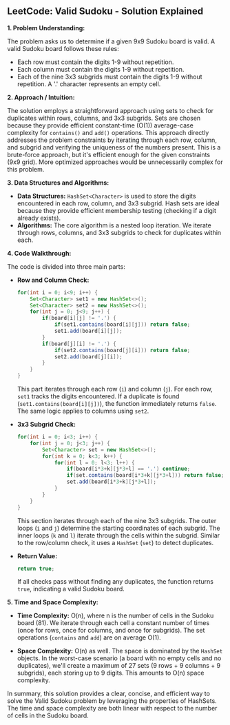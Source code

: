 ## LeetCode: Valid Sudoku - Solution Explained

**1. Problem Understanding:**

The problem asks us to determine if a given 9x9 Sudoku board is valid. A valid Sudoku board follows these rules:

* Each row must contain the digits 1-9 without repetition.
* Each column must contain the digits 1-9 without repetition.
* Each of the nine 3x3 subgrids must contain the digits 1-9 without repetition.  A '.' character represents an empty cell.

**2. Approach / Intuition:**

The solution employs a straightforward approach using sets to check for duplicates within rows, columns, and 3x3 subgrids.  Sets are chosen because they provide efficient constant-time (O(1)) average-case complexity for `contains()` and `add()` operations. This approach directly addresses the problem constraints by iterating through each row, column, and subgrid and verifying the uniqueness of the numbers present.  This is a brute-force approach, but it's efficient enough for the given constraints (9x9 grid).  More optimized approaches would be unnecessarily complex for this problem.

**3. Data Structures and Algorithms:**

* **Data Structures:**  `HashSet<Character>` is used to store the digits encountered in each row, column, and 3x3 subgrid.  Hash sets are ideal because they provide efficient membership testing (checking if a digit already exists).
* **Algorithms:** The core algorithm is a nested loop iteration. We iterate through rows, columns, and 3x3 subgrids to check for duplicates within each.

**4. Code Walkthrough:**

The code is divided into three main parts:

* **Row and Column Check:**
  ```java
  for(int i = 0; i<9; i++) {
      Set<Character> set1 = new HashSet<>();
      Set<Character> set2 = new HashSet<>();
      for(int j = 0; j<9; j++) {
          if(board[i][j] != '.') {
              if(set1.contains(board[i][j])) return false;
              set1.add(board[i][j]);
          }
          if(board[j][i] != '.') {
              if(set2.contains(board[j][i])) return false;
              set2.add(board[j][i]);
          }
      }
  }
  ```
  This part iterates through each row (`i`) and column (`j`). For each row, `set1` tracks the digits encountered. If a duplicate is found (`set1.contains(board[i][j])`), the function immediately returns `false`.  The same logic applies to columns using `set2`.


* **3x3 Subgrid Check:**
  ```java
  for(int i = 0; i<3; i++) {
      for(int j = 0; j<3; j++) {
          Set<Character> set = new HashSet<>();
          for(int k = 0; k<3; k++) {
              for(int l = 0; l<3; l++) {
                  if(board[i*3+k][j*3+l] == '.') continue;
                  if(set.contains(board[i*3+k][j*3+l])) return false;
                  set.add(board[i*3+k][j*3+l]);
              }
          }
      }
  }
  ```
  This section iterates through each of the nine 3x3 subgrids. The outer loops (`i` and `j`) determine the starting coordinates of each subgrid. The inner loops (`k` and `l`) iterate through the cells within the subgrid.  Similar to the row/column check, it uses a `HashSet` (`set`) to detect duplicates.


* **Return Value:**
  ```java
  return true;
  ```
  If all checks pass without finding any duplicates, the function returns `true`, indicating a valid Sudoku board.


**5. Time and Space Complexity:**

* **Time Complexity:** O(n), where n is the number of cells in the Sudoku board (81).  We iterate through each cell a constant number of times (once for rows, once for columns, and once for subgrids).  The set operations (`contains` and `add`) are on average O(1).

* **Space Complexity:** O(n) as well. The space is dominated by the `HashSet` objects.  In the worst-case scenario (a board with no empty cells and no duplicates), we'll create a maximum of 27 sets (9 rows + 9 columns + 9 subgrids), each storing up to 9 digits.  This amounts to O(n) space complexity.


In summary, this solution provides a clear, concise, and efficient way to solve the Valid Sudoku problem by leveraging the properties of HashSets. The time and space complexity are both linear with respect to the number of cells in the Sudoku board.
